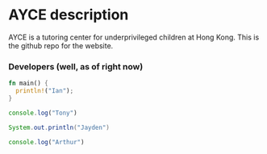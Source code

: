 # AYCE description
AYCE is a tutoring center for underprivileged children at Hong Kong. This is the github repo for the website.


### Developers (well, as of right now) 
  ```Rust
  fn main() {
    println!("Ian");
  }
  ```
  ```Javascript
  console.log("Tony")
  ```
  ```Java
  System.out.println("Jayden")
  ```
  ```Javascript
  console.log("Arthur")
  ```

